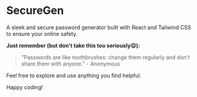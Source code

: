 # SecureGen

A sleek and secure password generator built with React and Tailwind CSS to ensure your online safety.

**Just remember (but don't take this too seriously😉):**
> "Passwords are like toothbrushes: change them regularly and don't share them with anyone." - Anonymous

Feel free to explore and use anything you find helpful.

Happy coding!
